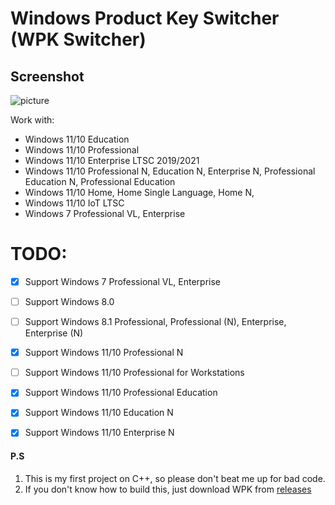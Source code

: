 # Windows Product Key Switcher (WPK Switcher)

## Screenshot

<img src="https://github.com/Snaky1a/Windows-Product-Key-Switcher/blob/main/images/main_program.png?raw=true" alt="picture">

Work with:
- Windows 11/10 Education
- Windows 11/10 Professional
- Windows 11/10 Enterprise LTSC 2019/2021
- Windows 11/10 Professional N, Education N, Enterprise N, Professional Education N, Professional Education
- Windows 11/10 Home, Home Single Language, Home N,
- Windows 11/10 IoT LTSC
- Windows 7 Professional VL, Enterprise


# TODO:
- [x] Support Windows 7 Professional VL, Enterprise
- [ ] Support Windows 8.0
- [ ] Support Windows 8.1 Professional, Professional (N), Enterprise, Enterprise (N)
- [x] Support Windows 11/10 Professional N
- [ ] Support Windows 11/10 Professional for Workstations
- [x] Support Windows 11/10 Professional Education
- [x] Support Windows 11/10 Education N
- [x] Support Windows 11/10 Enterprise N


#### P.S
1. This is my first project on C++, so please don't beat me up for bad code.
2. If you don't know how to build this, just download WPK from [releases](https://github.com/Snaky1a/Windows-Product-Key-Switcher/releases)
